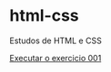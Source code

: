 # html-css
 Estudos de HTML e CSS

 <a href="https://geraldomarques.github.io/html-css/exercicios/ex001/index.html">Executar o exercicio 001</a>

